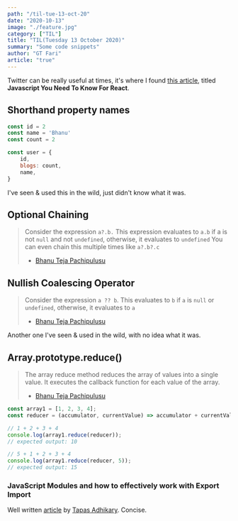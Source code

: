 ```yaml
---
path: "/til-tue-13-oct-20"
date: "2020-10-13"
image: "./feature.jpg"
category: ["TIL"]
title: "TIL(Tuesday 13 October 2020)"
summary: "Some code snippets"
author: "GT Fari"
article: "true"
---
```

Twitter can be really useful at times, it's where I found [this article](https://blog.bhanuteja.dev/epic-react-javascript-you-need-to-know-for-react), titled **Javascript You Need To Know For React**.

## Shorthand property names
```js
const id = 2
const name = 'Bhanu'
const count = 2

const user = {
    id,
    blogs: count,
    name,
}
```
I've seen & used this in the wild, just didn't know what it was.

## Optional Chaining
> Consider the expression `a?.b.`
> This expression evaluates to `a.b` if a is not `null` and not `undefined`, otherwise, it evaluates to `undefined`
> You can even chain this multiple times like `a?.b?.c`
> - [Bhanu Teja Pachipulusu](https://twitter.com/pbteja1998)

## Nullish Coalescing Operator
> Consider the expression `a ?? b`. This evaluates to `b` if `a` is `null` or `undefined`, otherwise, it evaluates to `a`
> - [Bhanu Teja Pachipulusu](https://twitter.com/pbteja1998)

Another one I've seen & used in the wild, with no idea what it was.

## Array.prototype.reduce()
> The array reduce method reduces the array of values into a single value. It executes the callback function for each value of the array.
> - [Bhanu Teja Pachipulusu](https://twitter.com/pbteja1998)

```js
const array1 = [1, 2, 3, 4];
const reducer = (accumulator, currentValue) => accumulator + currentValue;

// 1 + 2 + 3 + 4
console.log(array1.reduce(reducer));
// expected output: 10

// 5 + 1 + 2 + 3 + 4
console.log(array1.reduce(reducer, 5));
// expected output: 15
```

### JavaScript Modules and how to effectively work with Export Import
Well written [article](https://blog.greenroots.info/javascript-modules-and-how-to-effectively-work-with-export-import-cka7t5z6s01irx9s16st6j51j) by [Tapas Adhikary](https://twitter.com/tapasadhikary). Concise.
